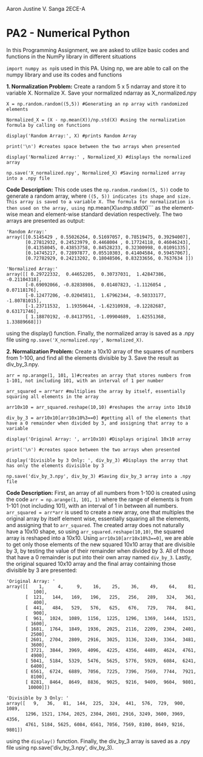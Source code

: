 Aaron Justine V. Sanga 2ECE-A
# PA2 - Numerical Python
In this Programming Assignment, we are asked to utilize basic codes and functions in the NumPy library in different situations

```import numpy as np```is used in this PA. Using np, we are able to call on the numpy library and use its codes and functions

**1. Normalization Problem:** Create a random 5 x 5 ndarray and store it to variable X. Normalize X. Save your normalized
ndarray as X_normalized.npy

```
X = np.random.random((5,5)) #Generating an np array with randomized elements

Normalized_X = (X - np.mean(X))/np.std(X) #using the normalization formula by calling on functions

display('Random Array:', X) #prints Random Array

print('\n') #creates space between the two arrays when presented

display('Normalized Array:' , Normalized_X) #displays the normalized array

np.save('X_normalized.npy', Normalized_X) #Saving normalized array into a .npy file
```

**Code Description:** This code uses the ```np.random.random((5, 5))``` code to generate a random array, where ```((5, 5)) indicates its shape and size. This array is saved to a variable X. The formula for normalization is then used on the array, using ```np.mean(X)``` and ```np.std(X)``` as the element-wise mean and element-wise standard deviation respectively. The two arrays are presented as output:
```
'Random Array:'
array([[0.5145429 , 0.55026264, 0.51697057, 0.78519475, 0.39294007],
       [0.27812932, 0.24523979, 0.4468004 , 0.17724118, 0.46046243],
       [0.41358045, 0.43853758, 0.84528233, 0.32300998, 0.01091335],
       [0.14745217, 0.72897877, 0.05510303, 0.41404584, 0.59457067],
       [0.72782929, 0.24213202, 0.18048506, 0.83233656, 0.7637634 ]])

'Normalized Array:'
array([[ 0.29722332,  0.44652205,  0.30737031,  1.42847386, -0.21104318],
       [-0.69092066, -0.82838986,  0.01407823, -1.1126054 ,  0.07118176],
       [-0.12477206, -0.02045811,  1.67962344, -0.50333177, -1.80781015],
       [-1.23711532,  1.19350644, -1.62310938, -0.12282687,  0.63171746],
       [ 1.18870192, -0.84137951, -1.09904689,  1.62551368,  1.33889668]])
```
using the display() function. Finally, the normalized array is saved as a .npy file using ```np.save('X_normalized.npy', Normalized_X)```.

**2. Normalization Problem:** Create a 10x10 array of the squares of numbers from 1-100, and find all the elements divisible by 3. Save the result as div_by_3.npy.

```
arr = np.arange(1, 101, 1)#creates an array that stores numbers from 1-101, not including 101, with an interval of 1 per number

arr_squared = arr*arr #multiplies the array by itself, essentially squaring all elements in the array

arr10x10 = arr_squared.reshape(10,10) #reshapes the array into 10x10

div_by_3 = arr10x10[arr10x10%3==0] #getting all of the elements that have a 0 remainder when divided by 3, and assigning that array to a variable

display('Original Array: ', arr10x10) #Displays original 10x10 array

print('\n') #creates space between the two arrays when presented

display('Divisible by 3 Only: ', div_by_3) #Displays the array that has only the elements divisible by 3

np.save('div_by_3.npy', div_by_3) #Saving div_by_3 array into a .npy file
```
**Code Description:** First, an array of all numbers from 1-100 is created using the code ```arr = np.arange(1, 101, 1)``` where the range of elements is from 1-101 (not including 101), with an interval of 1 in between all numbers. ```arr_squared = arr*arr``` is used to create a new array, one that multiples the original array by itself element wise, essentially squaring all the elements, and assigning that to ```arr_squared```. The created array does not naturally have a 10x10 shape, so using ```arr_squared.reshape(10,10)```, the squared array is reshaped into a 10x10. Using ```arr10x10[arr10x10%3==0]```, we are able to get only those elements of the new squared 10x10 array that are divisible by 3, by testing the value of their remainder when divided by 3. All of those that have a 0 remainder is put into their own array named ```div_by_3```. Lastly, the original squared 10x10 array and the final array containing those divisible by 3 are presented:
```
'Original Array: '
array([[    1,     4,     9,    16,    25,    36,    49,    64,    81,
          100],
       [  121,   144,   169,   196,   225,   256,   289,   324,   361,
          400],
       [  441,   484,   529,   576,   625,   676,   729,   784,   841,
          900],
       [  961,  1024,  1089,  1156,  1225,  1296,  1369,  1444,  1521,
         1600],
       [ 1681,  1764,  1849,  1936,  2025,  2116,  2209,  2304,  2401,
         2500],
       [ 2601,  2704,  2809,  2916,  3025,  3136,  3249,  3364,  3481,
         3600],
       [ 3721,  3844,  3969,  4096,  4225,  4356,  4489,  4624,  4761,
         4900],
       [ 5041,  5184,  5329,  5476,  5625,  5776,  5929,  6084,  6241,
         6400],
       [ 6561,  6724,  6889,  7056,  7225,  7396,  7569,  7744,  7921,
         8100],
       [ 8281,  8464,  8649,  8836,  9025,  9216,  9409,  9604,  9801,
        10000]])

'Divisible by 3 Only: '
array([   9,   36,   81,  144,  225,  324,  441,  576,  729,  900, 1089,
       1296, 1521, 1764, 2025, 2304, 2601, 2916, 3249, 3600, 3969, 4356,
       4761, 5184, 5625, 6084, 6561, 7056, 7569, 8100, 8649, 9216, 9801])
```
using the ```display()``` function. Finally, the div_by_3 array is saved as a .npy file using np.save('div_by_3.npy', div_by_3).

